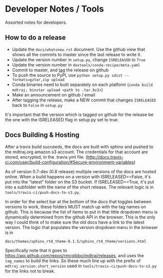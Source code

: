 Developer Notes / Tools
=======================

Assorted notes for developers.

How to do a release
-------------------
- Update the `docs/whatsnew.rst` document. Use the github view that shows all the
  commits to master since the last release to write it.
- Update the version number in `setup.py`, change `ISRELEASED` to `True`
- Update the version number in `devtools/conda-recipe/meta.yaml`
- Commit to master, and [tag](https://github.com/mdtraj/mdtraj/releases) the
  release on github
- To push the source to PyPI, use `python setup.py sdist --formats=gztar,zip upload`
- Conda binaries need to built separately on each platform (`conda build mdtraj;
  binstar upload <path to .tar.bz2>`)
- Make an announcement on github / email
- After tagging the release, make a NEW commit that changes `ISRELEASED` back
  to `False` in `setup.py`


It's important that the version which is tagged on github for the release be
the one with the ISRELEASED flag in setup.py set to true.


Docs Building & Hosting
-----------------------

After a travis build succeeds, the docs are built with sphinx and pushed to
the mdtraj.org amazon s3 account. The credentials for that account are stored,
encrypted, in the .travis.yml file.
(http://docs.travis-ci.com/user/build-configuration/#Secure-environment-variables)

As of version 0.7-dev (0.8 release) multiple versions of the docs are hosted
online. When a build happens on a version with ISRELEASED==False, it's put into
the "latest" folder on the S3 bucket. If ISRELEASED==True, it's put into a
subfolder with the name of the short release. The relevant logic is in
`tools/travis-ci/push-docs-to-s3.py`.

In order for the select bar at the bottom of the docs that toggles between
versions to work, these folders MUST match up with the tag names on github.
This is because the list of items to put in that little dropdown menu is
dynamically determined from the github API in the browser. This is the only
way I could think of to make sure the old docs have a link to the latest
version. The logic that populates the version dropdown menu in the browser is in

`docs/themes/sphinx_rtd_theme-0.1.5/sphinx_rtd_theme/versions.html`

Specifically note that it goes to https://api.github.com/repos/rmcgibbo/mdtraj/releases,
and uses the `tag_names` to build the links. So these much line up with the
prefix of `mdtraj.version.short_version` used in `tools/travis-ci/push-docs-to-s3.py`
for the links not to break.
